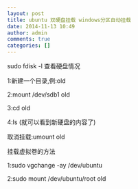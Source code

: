 ```yaml
---
layout: post
title: ubuntu 双硬盘挂载 windows分区自动挂载
date: 2014-11-13 10:49
author: admin
comments: true
categories: []
---
```


sudo fdisk -l
查看硬盘情况

1:新建一个目录,例:old

2:mount  /dev/sdb1  old

3:cd old

4:ls  (就可以看到新硬盘的内容了)

取消挂载:umount old

挂载虚拟卷的方法

1:sudo vgchange -ay /dev/ubuntu

2:sudo mount /dev/ubuntu/root old

